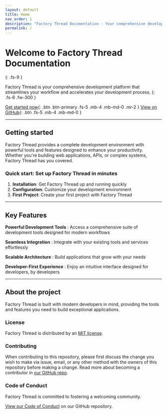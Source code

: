 ```yaml
---
layout: default
title: Home
nav_order: 1
description: "Factory Thread Documentation - Your comprehensive development platform"
permalink: /
---
```


# Welcome to Factory Thread Documentation
{: .fs-9 }

Factory Thread is your comprehensive development platform that streamlines your workflow and accelerates your development process.
{: .fs-6 .fw-300 }

[Get started now](#getting-started){: .btn .btn-primary .fs-5 .mb-4 .mb-md-0 .mr-2 }
[View on GitHub](https://github.com/yourusername/factorythread){: .btn .fs-5 .mb-4 .mb-md-0 }

---

## Getting started

Factory Thread provides a complete development environment with powerful tools and features designed to enhance your productivity. Whether you're building web applications, APIs, or complex systems, Factory Thread has you covered.

### Quick start: Set up Factory Thread in minutes

1. **Installation**: Get Factory Thread up and running quickly
2. **Configuration**: Customize your development environment
3. **First Project**: Create your first project with Factory Thread

---

## Key Features

**Powerful Development Tools**
: Access a comprehensive suite of development tools designed for modern workflows

**Seamless Integration**
: Integrate with your existing tools and services effortlessly

**Scalable Architecture**
: Build applications that grow with your needs

**Developer-First Experience**
: Enjoy an intuitive interface designed for developers, by developers

---

## About the project

Factory Thread is built with modern developers in mind, providing the tools and features you need to build exceptional applications.

### License

Factory Thread is distributed by an [MIT license](https://github.com/yourusername/factorythread-docs/tree/main/LICENSE.txt).

### Contributing

When contributing to this repository, please first discuss the change you wish to make via issue, email, or any other method with the owners of this repository before making a change. Read more about becoming a contributor in [our GitHub repo](https://github.com/yourusername/factorythread-docs#contributing).

### Code of Conduct

Factory Thread is committed to fostering a welcoming community.

[View our Code of Conduct](https://github.com/yourusername/factorythread-docs/tree/main/CODE_OF_CONDUCT.md) on our GitHub repository.
